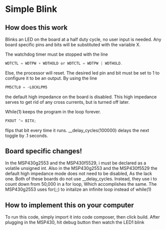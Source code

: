 # Simple Blink
## How does this work
Blinks an LED on the board at a half duty cycle, no user input is needed.
Any board specific pins and bits will be substituted with the variable X.

The watchdog timer must be stopped with the line 
```c
WDTCTL = WDTPW + WDTHOLD or WDTCTL = WDTPW | WDTHOLD.
```
Else, the processor will reset.
The desired led pin and bit must be set to 1 to configure it to be an output.
By using the line 
```c
PM5CTL0 = ~LOCKLPM5
``` 
the default high impedance on the board is disabled.
This high impedance serves to get rid of any cross currents, but is turned off later.
 

While(1) keeps the program in the loop forever.
```c
PXOUT ^= BITX;
```
 flips that bit every time it runs.
__delay_cycles(100000) delays the next toggle by .1 seconds.

## Board specific changes!
In the MSP430g2553 and the MSP430f5529, i must be declared as a volatile unsigned int.
Also in the MSP430g2553 and the MSP430f5529 the default high impedance mode does not need to be disabled,
As the lack one.
Both of these boards do not use __delay_cycles. Instead, they use i to count down from 50,000 in a for loop,
Which accomplishes the same.
The MSP430g2553 uses for(;;) to initalize an infinite loop instead of while(1)

## How to implement this on your computer
To run this code, simply import it into code composer, then click build. After plugging in the MSP430, hit debug button then watch the LED1 blink